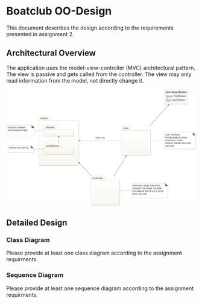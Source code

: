 # Boatclub OO-Design
This document describes the design according to the requirements presented in assignment 2.

## Architectural Overview
The application uses the model-view-controller (MVC) architectural pattern. The view is passive and gets called from the controller. The view may only read information from the model, not directly change it.

![class diagram](img/package_diagram.jpg)

## Detailed Design
### Class Diagram
Please provide at least one class diagram according to the assignment requirments.

### Sequence Diagram
Please provide at least one sequence diagram according to the assignment requirments.